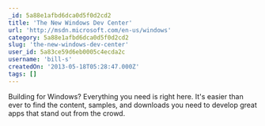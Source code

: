 ```yaml
---
_id: 5a88e1afbd6dca0d5f0d2cd2
title: 'The New Windows Dev Center'
url: 'http://msdn.microsoft.com/en-us/windows'
category: 5a88e1afbd6dca0d5f0d2cd2
slug: 'the-new-windows-dev-center'
user_id: 5a83ce59d6eb0005c4ecda2c
username: 'bill-s'
createdOn: '2013-05-18T05:28:47.000Z'
tags: []
---
```


Building for Windows? Everything you need is right here. It's easier than ever to find the content, samples, and downloads you need to develop great apps that stand out from the crowd.
